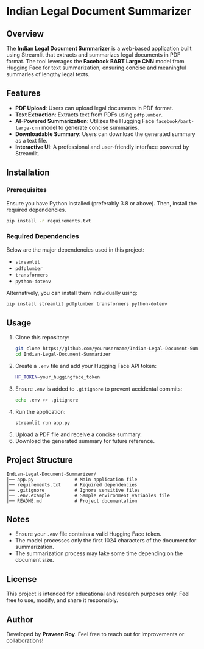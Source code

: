 # Indian Legal Document Summarizer

## Overview
The **Indian Legal Document Summarizer** is a web-based application built using Streamlit that extracts and summarizes legal documents in PDF format. The tool leverages the **Facebook BART Large CNN** model from Hugging Face for text summarization, ensuring concise and meaningful summaries of lengthy legal texts.

## Features
- **PDF Upload**: Users can upload legal documents in PDF format.
- **Text Extraction**: Extracts text from PDFs using `pdfplumber`.
- **AI-Powered Summarization**: Utilizes the Hugging Face `facebook/bart-large-cnn` model to generate concise summaries.
- **Downloadable Summary**: Users can download the generated summary as a text file.
- **Interactive UI**: A professional and user-friendly interface powered by Streamlit.

## Installation
### Prerequisites
Ensure you have Python installed (preferably 3.8 or above). Then, install the required dependencies.

```sh
pip install -r requirements.txt
```

### Required Dependencies
Below are the major dependencies used in this project:
- `streamlit`
- `pdfplumber`
- `transformers`
- `python-dotenv`

Alternatively, you can install them individually using:

```sh
pip install streamlit pdfplumber transformers python-dotenv
```

## Usage
1. Clone this repository:
   ```sh
   git clone https://github.com/yourusername/Indian-Legal-Document-Summarizer.git
   cd Indian-Legal-Document-Summarizer
   ```
2. Create a `.env` file and add your Hugging Face API token:
   ```sh
   HF_TOKEN=your_huggingface_token
   ```
3. Ensure `.env` is added to `.gitignore` to prevent accidental commits:
   ```sh
   echo .env >> .gitignore
   ```
4. Run the application:
   ```sh
   streamlit run app.py
   ```
5. Upload a PDF file and receive a concise summary.
6. Download the generated summary for future reference.

## Project Structure
```
Indian-Legal-Document-Summarizer/
│── app.py               # Main application file
│── requirements.txt     # Required dependencies
│── .gitignore           # Ignore sensitive files
│── .env.example         # Sample environment variables file
│── README.md            # Project documentation
```

## Notes
- Ensure your `.env` file contains a valid Hugging Face token.
- The model processes only the first 1024 characters of the document for summarization.
- The summarization process may take some time depending on the document size.

## License
This project is intended for educational and research purposes only. Feel free to use, modify, and share it responsibly.

## Author
Developed by **Praveen Roy**. Feel free to reach out for improvements or collaborations!

